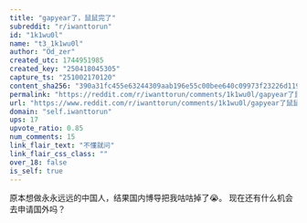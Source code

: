 ```yaml
---
title: "gapyear了，鼠鼠完了"
subreddit: "r/iwanttorun"
id: "1k1wu0l"
name: "t3_1k1wu0l"
author: "Od_zer"
created_utc: 1744951985
created_key: "250418045305"
capture_ts: "251002170120"
content_sha256: "390a31fc455e63244309aab196e55c00bee640c09973f23226d119d98b346709"
permalink: "https://reddit.com/r/iwanttorun/comments/1k1wu0l/gapyear了鼠鼠完了/"
url: "https://www.reddit.com/r/iwanttorun/comments/1k1wu0l/gapyear了鼠鼠完了/"
domain: "self.iwanttorun"
ups: 17
upvote_ratio: 0.85
num_comments: 15
link_flair_text: "不懂就问"
link_flair_css_class: ""
over_18: false
is_self: true
---
```


原本想做永永远远的中国人，结果国内博导把我咕咕掉了😭。
现在还有什么机会去申请国外吗？
